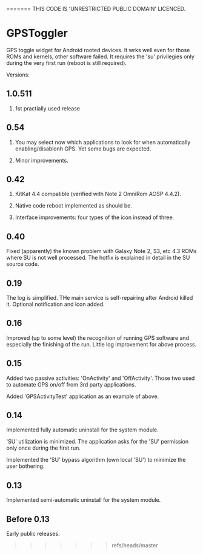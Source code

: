 =======
THIS CODE IS 'UNRESTRICTED PUBLIC DOMAIN' LICENCED.


GPSToggler
==========

GPS toggle widget for Android rooted devices. It wrks well even for those ROMs and kernels, other software failed.
It requires the 'su' privilegies only during the very first run (reboot is still required). 


Versions:

1.0.511
-------

1. 1st practially used release


0.54
----

1. You may select now which applications to look for when automatically enabling/disablonh GPS. Yet some bugs are expected.

2. Minor improvements.


0.42
----

1. KitKat 4.4 compatible (verified with Note 2 OmniRom AOSP 4.4.2).

2. Native code reboot implemented as should be.

3. Interface improvements: four types of the icon instead of three. 



0.40
----

Fixed (apparently) the known problem with Galaxy Note 2, S3, etc 4.3 ROMs where SU is not well processed. 
The hotfix is explained in detail in the SU source code.


0.19
----

The log is simplified.
THe main service is self-repairing after Android killed it.
Optional notification and icon added.


0.16
----

Improved (up to some level) the recognition of running GPS software and especially the finishing of the run.
Little log improvement for above process.


0.15
----

Added two passive activities: 'OnActivity' and 'OffActivity'.
Those two used to automate GPS on/off from 3rd party applications.

Added 'GPSActivityTest' application as an example of above.


0.14
----

Implemented fully automatic uninstall for the system module. 

'SU' utilization is minimized. The application asks for the 'SU' permission only once during the first run.

Implemented the 'SU' bypass algorithm (own local 'SU') to minimize the user bothering. 


0.13
----

Implemented semi-automatic uninstall for the system module.


Before 0.13
-----------

Early public releases.

>>>>>>> refs/heads/master
